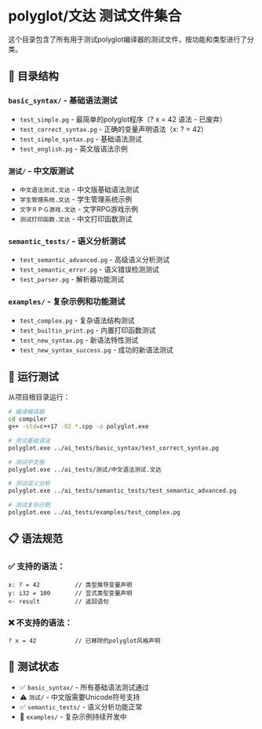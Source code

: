 # polyglot/文达 测试文件集合

这个目录包含了所有用于测试polyglot编译器的测试文件，按功能和类型进行了分类。

## 📁 目录结构

### `basic_syntax/` - 基础语法测试
- `test_simple.pg` - 最简单的polyglot程序（? x = 42 语法 - 已废弃）
- `test_correct_syntax.pg` - 正确的变量声明语法（x: ? = 42）
- `test_simple_syntax.pg` - 基础语法测试
- `test_english.pg` - 英文版语法示例

### `测试/` - 中文版测试
- `中文语法测试.文达` - 中文版基础语法测试
- `学生管理系统.文达` - 学生管理系统示例
- `文字ＲＰＧ游戏.文达` - 文字RPG游戏示例
- `测试打印函数.文达` - 中文打印函数测试

### `semantic_tests/` - 语义分析测试
- `test_semantic_advanced.pg` - 高级语义分析测试
- `test_semantic_error.pg` - 语义错误检测测试
- `test_parser.pg` - 解析器功能测试

### `examples/` - 复杂示例和功能测试
- `test_complex.pg` - 复杂语法结构测试
- `test_builtin_print.pg` - 内置打印函数测试
- `test_new_syntax.pg` - 新语法特性测试
- `test_new_syntax_success.pg` - 成功的新语法测试

## 🚀 运行测试

从项目根目录运行：

```bash
# 编译编译器
cd compiler
g++ -std=c++17 -O2 *.cpp -o polyglot.exe

# 测试基础语法
polyglot.exe ../ai_tests/basic_syntax/test_correct_syntax.pg

# 测试中文版
polyglot.exe ../ai_tests/测试/中文语法测试.文达

# 测试语义分析
polyglot.exe ../ai_tests/semantic_tests/test_semantic_advanced.pg

# 测试复杂示例
polyglot.exe ../ai_tests/examples/test_complex.pg
```

## 📋 语法规范

### ✅ 支持的语法：
```polyglot
x: ? = 42          // 类型推导变量声明
y: i32 = 100       // 显式类型变量声明
<- result          // 返回语句
```

### ❌ 不支持的语法：
```polyglot
? x = 42           // 已移除的polyglot风格声明
```

## 🎯 测试状态

- ✅ `basic_syntax/` - 所有基础语法测试通过
- ⚠️ `测试/` - 中文版需要Unicode符号支持
- ✅ `semantic_tests/` - 语义分析功能正常
- 🔄 `examples/` - 复杂示例持续开发中